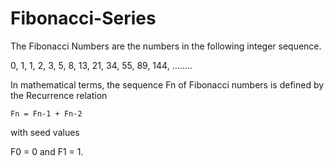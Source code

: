 # Fibonacci-Series

The Fibonacci Numbers are the numbers in the following integer sequence.

0, 1, 1, 2, 3, 5, 8, 13, 21, 34, 55, 89, 144, ……..

In mathematical terms, the sequence Fn of Fibonacci numbers is defined by the Recurrence relation 

    Fn = Fn-1 + Fn-2
    
with seed values  

   F0 = 0 and F1 = 1.

